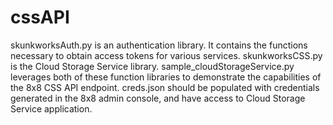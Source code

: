 # cssAPI
skunkworksAuth.py is an authentication library. It contains the functions necessary to obtain access tokens for various services.
skunkworksCSS.py is the Cloud Storage Service library. 
sample_cloudStorageService.py leverages both of these function libraries to demonstrate the capabilities of the 8x8 CSS API endpoint.
creds.json should be populated with credentials generated in the 8x8 admin console, and have access to Cloud Storage Service application.

